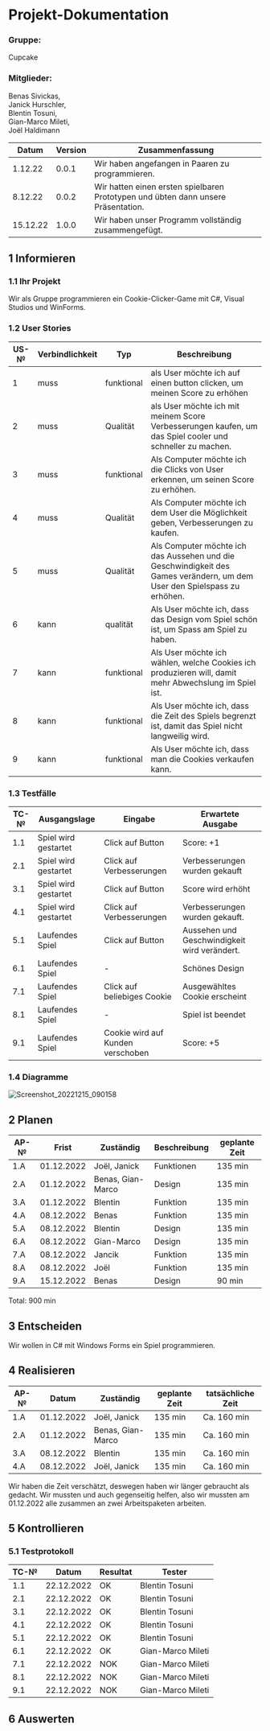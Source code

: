 # Projekt-Dokumentation


### Gruppe:
Cupcake
### Mitglieder: 
Benas Sivickas, <br>
Janick Hurschler, <br>
Blentin Tosuni, <br>
Gian-Marco Mileti, <br>
Joël Haldimann <br>

| Datum | Version | Zusammenfassung                                              |
| ----- | ------- | ------------------------------------------------------------ |
|   1.12.22    | 0.0.1   |       Wir haben angefangen in Paaren zu programmieren.          |
|     8.12.22          |  0.0.2    | Wir hatten einen ersten spielbaren Prototypen und übten dann unsere Präsentation.   |
|   15.12.22               | 1.0.0   |     Wir haben unser Programm vollständig zusammengefügt.          |


## 1 Informieren

### 1.1 Ihr Projekt

Wir als Gruppe programmieren ein Cookie-Clicker-Game mit C#, Visual Studios und WinForms.

### 1.2 User Stories

| US-№ | Verbindlichkeit | Typ  | Beschreibung                       |
| ---- | --------------- | ---- | ---------------------------------- |
| 1    |    muss             |   funktional   | als User möchte ich auf einen button clicken, um meinen Score zu erhöhen|
| 2  |      muss           |   Qualität   |     als User möchte ich mit meinem Score Verbesserungen kaufen, um das Spiel cooler und schneller zu machen.                          |
| 3  |       muss          |   funktional   |     Als Computer möchte ich die Clicks von User erkennen, um seinen Score zu erhöhen.                               |
| 4  |       muss          |   Qualität   |     Als Computer möchte ich dem User die Möglichkeit geben, Verbesserungen zu kaufen.                               |
| 5  |       muss          |  Qualität    |     Als Computer möchte ich das Aussehen und die Geschwindigkeit des Games verändern, um dem User den Spielspass zu erhöhen.                               |
| 6 |    kann             |  qualität    |   Als User möchte ich, dass das Design vom Spiel schön ist, um Spass am Spiel zu haben.                                 |
| 7 |  kann          | funktional        |   Als User möchte ich wählen, welche Cookies ich produzieren will, damit mehr Abwechslung im Spiel ist.
| 8 |  kann               |  funktional   |  Als User möchte ich, dass die Zeit des Spiels begrenzt ist, damit das Spiel nicht langweilig wird.                                  |
| 9 | kann              |funktional      |  Als User möchte ich, dass man die Cookies verkaufen kann.                                  |


### 1.3 Testfälle

| TC-№ | Ausgangslage | Eingabe | Erwartete Ausgabe |
| ---- | ------------ | ------- | ----------------- |
| 1.1  |      Spiel wird gestartet       |   Click auf Button     |       Score: +1        |
| 2.1  |      Spiel wird gestartet      |   Click auf Verbesserungen      |      Verbesserungen wurden gekauft          |
| 3.1  |      Spiel wird gestartet        | Click auf Button        |       Score wird erhöht          |
| 4.1  |   Spiel wird gestartet       |  Click auf Verbesserungen      |       Verbesserungen wurden gekauft.          |
| 5.1  | Laufendes Spiel      | Click auf Button      |   Aussehen und Geschwindigkeit wird verändert.             |
| 6.1  | Laufendes Spiel      | -      |   Schönes Design            |
| 7.1  | Laufendes Spiel      | Click auf beliebiges Cookie      |   Ausgewähltes Cookie erscheint          |
| 8.1  | Laufendes Spiel      | -      |   Spiel ist beendet            |
| 9.1  | Laufendes Spiel      | Cookie wird auf Kunden verschoben     |   Score: +5           |
### 1.4 Diagramme

![Screenshot_20221215_090158](https://user-images.githubusercontent.com/111045987/207805966-7b523bda-a21b-40a2-999b-036fdcead4f8.png)

## 2 Planen

| AP-№ | Frist | Zuständig | Beschreibung | geplante Zeit |
| ---- | ----- | --------- | ------------ | ------------- |
| 1.A  |   01.12.2022    |     Joël, Janick      |      Funktionen         |      135 min         |
| 2.A  |   01.12.2022    |     Benas, Gian-Marco      |      Design        |       135 min        |
| 3.A  |   01.12.2022    |      Blentin      |      Funktion        |       135 min        |
| 4.A  |   08.12.2022    |     Benas      |      Funktion        |       135 min        |
| 5.A  |   08.12.2022    |     Blentin      |      Design        |       135 min        |
| 6.A  |   08.12.2022    |      Gian-Marco      |      Design        |       135 min        |
| 7.A  |   08.12.2022    |     Jancik    |    Funktion        |       135 min        |
| 8.A  |   08.12.2022    |     Joël      |      Funktion       |       135 min        |
| 9.A  |   15.12.2022    |     Benas     |      Design        |    90 min           |
Total: 900 min

## 3 Entscheiden

Wir wollen in C# mit Windows Forms ein Spiel programmieren.

## 4 Realisieren

| AP-№ | Datum | Zuständig | geplante Zeit | tatsächliche Zeit |
| ---- | ----- | --------- | ------------- | ----------------- |
| 1.A  | 01.12.2022      | Joël, Janick          |135 min               |Ca. 160 min                   |
| 2.A  |01.12.2022     |  Benas, Gian-Marco         |135 min               |Ca. 160  min                   |
| 3.A  |   08.12.2022    |     Blentin     |     135 min       |       Ca. 160 min        |
| 4.A  | 08.12.2022      | Joël, Janick          |135 min               |Ca. 160 min                   |


Wir haben die Zeit verschätzt, deswegen haben wir länger gebraucht als gedacht. Wir mussten und auch gegenseitig helfen, also wir mussten am 01.12.2022 alle zusammen an zwei Arbeitspaketen arbeiten.

## 5 Kontrollieren

### 5.1 Testprotokoll

| TC-№ | Datum | Resultat | Tester |
| ---- | ----- | -------- | ------ |
| 1.1 |22.12.2022|OK          |Blentin Tosuni        |
| 2.1 |22.12.2022|OK          |Blentin Tosuni        |
| 3.1 |22.12.2022|OK          |Blentin Tosuni       |
| 4.1 |22.12.2022|OK          |Blentin Tosuni        |
| 5.1 |22.12.2022|OK          |Blentin Tosuni        |
| 6.1 |22.12.2022|OK          |Gian-Marco Mileti      |
| 7.1 |22.12.2022|NOK          |Gian-Marco Mileti        |
| 8.1 |22.12.2022|NOK          |Gian-Marco Mileti        |
| 9.1 |22.12.2022|NOK          |Gian-Marco Mileti        |




## 6 Auswerten


